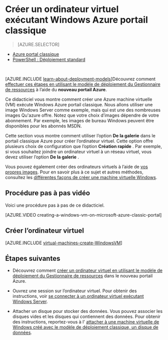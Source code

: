 <properties
    pageTitle="Créer un ordinateur virtuel dans le portail classique | Microsoft Azure"
    description="Créer une machine virtuelle Windows Azure portail classique."
    services="virtual-machines-windows"
    documentationCenter=""
    authors="cynthn"
    manager="timlt"
    editor=""
    tags="azure-service-management"/>

<tags
    ms.service="virtual-machines-windows"
    ms.workload="infrastructure-services"
    ms.tgt_pltfrm="vm-windows"
    ms.devlang="na"
    ms.topic="article"
    ms.date="10/18/2016"
    ms.author="cynthn"/>

# <a name="create-a-virtual-machine-running-windows-in-the-azure-classic-portal"></a>Créer un ordinateur virtuel exécutant Windows Azure portail classique

> [AZURE.SELECTOR]
- [Azure portal classique](virtual-machines-windows-classic-tutorial.md)
- [PowerShell : Déploiement standard](virtual-machines-windows-classic-create-powershell.md)

<br>

[AZURE.INCLUDE [learn-about-deployment-models](../../includes/learn-about-deployment-models-classic-include.md)]Découvrez comment [effectuer ces étapes en utilisant le modèle de déploiement du Gestionnaire de ressources](virtual-machines-windows-hero-tutorial.md) à l’aide du **nouveau portail Azure**. 

Ce didacticiel vous montre comment créer une Azure machine virtuelle (VM) exécute Windows Azure portail classique. Nous allons utiliser une image Windows Server comme exemple, mais qui est une des nombreuses images Qu'azure offre. Notez que votre choix d’images dépendre de votre abonnement. Par exemple, les images de bureau Windows peuvent être disponibles pour les abonnés MSDN.

Cette section vous montre comment utiliser l’option **De la galerie** dans le portail classique Azure pour créer l’ordinateur virtuel. Cette option offre plusieurs choix de configuration que l’option **Création rapide** . Par exemple, si vous souhaitez joindre un ordinateur virtuel à un réseau virtuel, vous devez utiliser l’option **De la galerie** .

Vous pouvez également créer des ordinateurs virtuels à l’aide de [vos propres images](virtual-machines-windows-classic-createupload-vhd.md). Pour en savoir plus à ce sujet et autres méthodes, consultez les [différentes façons de créer une machine virtuelle Windows](virtual-machines-windows-creation-choices.md).



## <a name="video-walkthrough"></a>Procédure pas à pas vidéo

Voici une procédure pas à pas de ce didacticiel.

[AZURE.VIDEO creating-a-windows-vm-on-microsoft-azure-classic-portal]

## <a id="createvirtualmachine"> </a>Créer l’ordinateur virtuel

[AZURE.INCLUDE [virtual-machines-create-WindowsVM](../../includes/virtual-machines-create-windowsvm.md)]

## <a name="next-steps"></a>Étapes suivantes

- Découvrez comment [créer un ordinateur virtuel en utilisant le modèle de déploiement du Gestionnaire de ressources](virtual-machines-windows-hero-tutorial.md) dans le nouveau portail Azure. 

- Ouvrez une session sur l’ordinateur virtuel. Pour obtenir des instructions, voir [se connecter à un ordinateur virtuel exécutant Windows Server](virtual-machines-windows-classic-connect-logon.md).

- Attacher un disque pour stocker des données. Vous pouvez associer les disques vides et les disques qui contiennent des données. Pour obtenir des instructions, reportez-vous à l' [attacher à une machine virtuelle de Windows créé avec le modèle de déploiement classique, un disque de données](virtual-machines-windows-classic-attach-disk.md).

